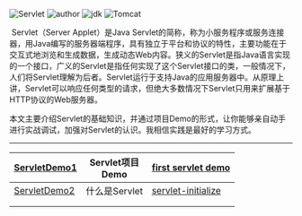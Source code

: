 ![Servlet](https://img.shields.io/badge/Servlet-3.0+-brightgreen.svg)     ![author](https://img.shields.io/badge/author-quhaichuan-orange.svg)     ![jdk](https://img.shields.io/badge/jdk->=1.8-blue.svg)  ![Tomcat](https://img.shields.io/badge/Tomcat-8+-blue.svg)

​    Servlet（Server Applet）是Java Servlet的简称，称为小服务程序或服务连接器，用Java编写的服务器端程序，具有独立于平台和协议的特性，主要功能在于交互式地浏览和生成数据，生成动态Web内容。
​    狭义的Servlet是指Java语言实现的一个接口，广义的Servlet是指任何实现了这个Servlet接口的类，一般情况下，人们将Servlet理解为后者。Servlet运行于支持Java的应用服务器中。从原理上讲，Servlet可以响应任何类型的请求，但绝大多数情况下Servlet只用来扩展基于HTTP协议的Web服务器。

​    本文主要介绍Servlet的基础知识，并通过项目Demo的形式，让你能够亲自动手进行实战调试，加强对Servlet的认识。我相信实践是最好的学习方式。

---

| [ServletDemo1](Servlet/ServletDemo1) | Servlet项目<br>Demo | [first servlet demo](http://c.biancheng.net/view/3985.html)  |
| ------------------------------------ | ------------------- | ------------------------------------------------------------ |
| [ServletDemo2](Servlet/ServletDemo2) | 什么是Servlet       | [servlet-initialize](https://blog.csdn.net/cowboyclimber/article/details/79439001) |
|                                      |                     |                                                              |
|                                      |                     |                                                              |

